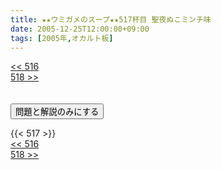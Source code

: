 ```yaml
---
title: ★★ウミガメのスープ★★517杯目 聖夜ぬこミンチ味
date: 2005-12-25T12:00:00+09:00
tags: [2005年,オカルト板]
---
```

<div class="th_left"><a href="../516"><< 516</a></div>
<div class="th_right"><a href="../518">518 >></a></div>
<br><br>
<script src="../../js/cupsoup.js"></script>
<form>
<input type="button" value="問題と解説のみにする" onClick="toggleCupsoup()">
</form>
{{< 517 >}}
<div class="th_left"><a href="../516"><< 516</a></div>
<div class="th_right"><a href="../518">518 >></a></div>